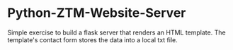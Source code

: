# Python-ZTM-Website-Server
Simple exercise to build a flask server that renders an HTML template. The template's contact form stores the data into a local txt file. 
